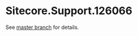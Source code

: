 # Sitecore.Support.126066

See [master branch](https://github.com/sitecoresupport/Sitecore.Support.126066) for details.